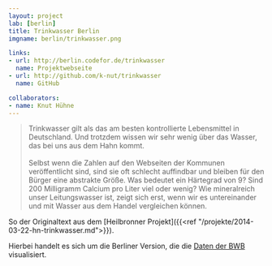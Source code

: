 ```yaml
---
layout: project
lab: [berlin]
title: Trinkwasser Berlin
imgname: berlin/trinkwasser.png

links:
- url: http://berlin.codefor.de/trinkwasser
  name: Projektwebseite
- url: http://github.com/k-nut/trinkwasser
  name: GitHub

collaborators:
- name: Knut Hühne
---
```

<blockquote>
Trinkwasser gilt als das am besten kontrollierte Lebensmittel in Deutschland. Und trotzdem wissen wir sehr wenig über das Wasser, das bei uns aus dem Hahn kommt.
<br />
<br />
Selbst wenn die Zahlen auf den Webseiten der Kommunen veröffentlicht sind, sind sie oft schlecht auffindbar und bleiben für den Bürger eine abstrakte Größe. Was bedeutet ein Härtegrad von 9? Sind 200 Milligramm Calcium pro Liter viel oder wenig? Wie mineralreich unser Leitungswasser ist, zeigt sich erst, wenn wir es untereinander und mit Wasser aus dem Handel vergleichen können.
</blockquote>

So der Originaltext aus dem [Heilbronner Projekt]({{<ref "/projekte/2014-03-22-hn-trinkwasser.md">}}).

Hierbei handelt es sich um die Berliner Version, die die [Daten der BWB](http://www.bwb.de/content/language1/downloads/WW_Analysedaten_2014.pdf) visualisiert.
